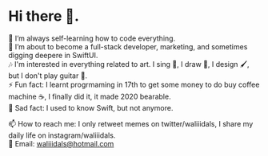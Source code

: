 # Hi there 👋.

🔭 I’m always self-learning how to code everything.  
🌱 I’m about to become a full-stack developer, marketing, and sometimes digging deepere in SwiftUI.  
🎶 I'm interested in everything related to art. I sing 🎤, I draw 🎨, I design 🖌, but I don't play guitar 🎸.  
⚡ Fun fact: I learnt progrmaming in 17th to get some money to do buy coffee machine ☕️, I finally did it, it made 2020 bearable.  
🙊 Sad fact: I used to know Swift, but not anymore.

📫 How to reach me: I only retweet memes on twitter/waliiidals, I share my daily life on instagram/waliiidals.  
📧 Email: waliiidals@hotmail.com
